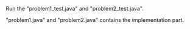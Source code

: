 Run the "problem1_test.java" and "problem2_test.java".

"problem1.java" and "problem2.java" contains the implementation part.